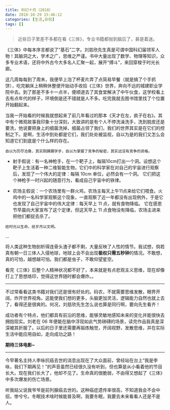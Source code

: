 ```yaml
---
title: 科幻十月（2018）
date: 2018-10-29 15:46:12
categories: [生活,杂侃]
tags: []
---
```


> 近些日子里差不多都在看《三体》，专业书籍都抛到脑后了，甚是着迷。

《三体》中每本序言都说了“基石”二字。刘慈欣先生真是可谓中国科幻届领军人物！其脑洞之大，学术之广，思维之严谨。书中大量出现了数学、物理等知识，众多专业术语，还将中外古今大多名人汇聚一起，展开“搏斗”，来回穿梭于时光长廊。

这几周每每到了周末，我便早上泡了杯麦片弄了点简易早餐（就是搞了个手抓饼），吃完躺床上稍稍休整便开始动手收拾《三体》世界，奔向不远的城建职业学院中去。到了那差不多十一点半，便顺道去了其食堂解决了中午伙食，这学校看上去有点年代的样子，环境倒是还不错就是人不多。吃完我就去图书馆里找了个位置开始翻起来。

当我一开始看的时候我就想起来了前几年看过的那本《天才在左，疯子在右》。其中有个微观故事我印象十分深刻，大致讲的是有个人不停洗澡洗手，洗到脱皮还是要洗，他说要把身上的细菌洗掉，细菌占领了我们，我们的世界其实是在它们的控制之下。是啊，生活中到处都是它们，我们处处被监视，自以为是的我们又怎么会知道它们到底是个什么样的存在。

`自以为历尽沧桑，其实刚蹒跚学步，自以为掌握了竞争的秘密，其实远没有竞争的资格。`


- 射手假说：有一名神枪手，在一个靶子上，每隔10cm打出一个洞。设想这个靶子上生活着一种二维智能生物，它们中的科学家在对自己的宇宙进行观察后，发现了一个伟大的定律：每隔 10cm 单位，必然会有一个洞。 它们把这个神枪手一时兴起的随意行为，看成自己宇宙中的铁律。 

- 农场主假说：一个农场里有一群火鸡，农场主每天上午11点来给它们喂食。火鸡中的一名科学家观察这个现象，一直观察了近一年都没有出现例外，于是它也发现了自己宇宙中的伟大定律：每天早上 11 点，就有食物降临。 它在感恩节早晨向大家宣布了这个定律，但这天早上 11 点食物没有降临，农场主进来把他们都捉去杀了。


`给时光以生命，给岁月以文明。`

...

将人类这种生物剖析得连骨头渣子都不剩，大量反映了人性的情节。我试想，倘若真有朝一日三体人入侵地球，地球上会不会出现**极权只需五秒钟**的情况。不敢想，真的可怕，越想越可怕。我们都是虫子，不敢仰望星空。

看完《三体》后整个人精神状况都不好了，本来就是有点悲观主义思维，现在却像打上了思想烙印，觉得这世界随时都会爆炸。。

---

不过常看看这类书籍对我们还是很有好处的。码农，不就需要思维发散，眼界开阔，炸开世界视角。这能使我们想的更多，头脑更加灵活，逻辑能力自然也就上去了，看得还是很爽的。何况，刘慈欣先生怎么说也算是同行啊，要向先生看齐！

成功者有个特点，他们都具有前沿的思维，能够灵敏地感知未来的变化并能很快去拥抱现实。刘老在 06 年便能在脑中浮现如此气势磅礴的场景，读完作品我真是深深被其折服了。以后的日子里还需要再锻炼触觉，开阔视野，发散思维，并在实际生活中能应用自如，走向成功之路！

**期待三体电影~**

---

今早著名主持人李咏抗癌去世的消息出现在了大众面前，曾经站在台上“我是李咏，我们下期再见！”的声音虽然已经很久没有听到，但也算是从小看着他的节目长大。现在我们长大了，他却不见了。生命真的很脆弱，不由得又想起了《三体》中多次爆发的伤亡场景。

听我姑父说我爷爷是前列腺癌去世的。这种癌症遗传率很高，不知道我会不会中招，惨兮兮。冬眠技术啥时候能普及啊，我要冬眠，我要去未来看看人还是不是人。

